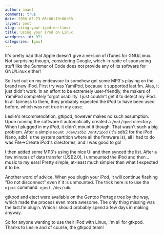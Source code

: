 ```yaml
---
author: anant
comments: true
date: 2006-05-23 06:06:19+00:00
layout: post
slug: using-your-ipod-on-linux
title: Using your iPod on Linux
wordpress_id: 971
categories: [gnu]
---
```


It's pretty bad that Apple doesn't give a version of iTunes for GNU/Linux.
Not surprising though, considering Google, which in-spite of sponsoring
stuff like the Summer of Code does not provide any of its software for
GNU/Linux either!

So I set out on my endeavour to somehow get some MP3's playing on the brand
new iPod. First try was YamiPod, because it supported last.fm. Alas, it just
didn't work. In an effort to be extremely user-friendly, the makers of
YamiPod completely forgot usability. I just couldn't get it to detect my
iPod. In all fairness to them, they probably expected the iPod to have been
used before, which was not true in my case.

Leslie's recommendation, gtkpod, however makes no such assumption. Upon
running the software it automatically created a `/mnt/ipod` directory. When I
plugged in my iPod, it didn't mount it though. That wasn't such a big
problem. After a simple `mount /dev/sdb2 /mnt/ipod` (it's sdb2 for the iPod
Nano, sdb1 is the system partition where all the firmware is), all I had to
do was File->Create iPod's directories, and I was good to go!

I then added some MP3's using the nice UI and then synced the list. After a
few minutes of data transfer (USB2.0), I unmounted the iPod and then… music
to my ears! Pretty simple, at-least much simpler than what I expected it to
be.

Another word of advice. When you plugin your iPod, it will continue flashing
"Do not disconnect" even if it is unmounted. The trick here is to use the
`eject` command: `eject /dev/sdb`.

gtkpod and eject were available on the Gentoo Portage tree by the way, which
made the process even more awesome. The only thing missing was the last.fm
plugin. Which I should probably spend a few days in making anyway.

So for anyone wanting to use their iPod with Linux, I'm all for gtkpod.
Thanks to Leslie and of course, the gtkpod team!
